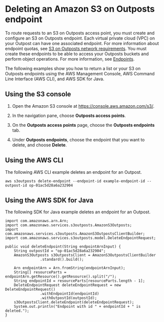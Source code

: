 # Deleting an Amazon S3 on Outposts endpoint<a name="S3OutpostsDeleteEndpoints"></a>

To route requests to an S3 on Outposts access point, you must create and configure an S3 on Outposts endpoint\. Each virtual private cloud \(VPC\) on your Outpost can have one associated endpoint\. For more information about endpoint quotas, see [ S3 on Outposts network requirements](S3OnOutpostsRestrictionsLimitations.md#S3OnOutpostsConnectivityRestrictions)\. You must create these endpoints to be able to access your Outposts buckets and perform object operations\. For more information, see [Endpoints](S3OutpostsWorkingBuckets.md#S3OutpostsEP)\.

The following examples show you how to return a list or your S3 on Outposts endpoints using the AWS Management Console, AWS Command Line Interface \(AWS CLI\), and AWS SDK for Java\.

## Using the S3 console<a name="s3-outposts-endpoint-delete"></a>

1. Open the Amazon S3 console at [https://console\.aws\.amazon\.com/s3/](https://console.aws.amazon.com/s3/)\.

1. In the navigation pane, choose **Outposts access points**\.

1. On the **Outposts access points** page, choose the **Outposts endpoints** tab\.

1. Under **Outposts endpoints**, choose the endpoint that you want to delete, and choose **Delete**\.

## Using the AWS CLI<a name="S3OutpostsDeleteEndpointCLI"></a>

The following AWS CLI example deletes an endpoint for an Outpost\.

```
aws s3outposts delete-endpoint --endpoint-id example-endpoint-id --outpost-id op-01ac5d28a6a232904 
```

## Using the AWS SDK for Java<a name="S3OutpostsDeleteEndpointJava"></a>

The following SDK for Java example deletes an endpoint for an Outpost\.

```
import com.amazonaws.arn.Arn;
import com.amazonaws.services.s3outposts.AmazonS3Outposts;
import com.amazonaws.services.s3outposts.AmazonS3OutpostsClientBuilder;
import com.amazonaws.services.s3outposts.model.DeleteEndpointRequest;

public void deleteEndpoint(String endpointArnInput) {
    String outpostId = "op-01ac5d28a6a232904";
    AmazonS3Outposts s3OutpostsClient = AmazonS3OutpostsClientBuilder
                .standard().build();
                
    Arn endpointArn = Arn.fromString(endpointArnInput);
    String[] resourceParts = endpointArn.getResource().getResource().split("/");
    String endpointId = resourceParts[resourceParts.length - 1];
    DeleteEndpointRequest deleteEndpointRequest = new DeleteEndpointRequest()
                .withEndpointId(endpointId)
                .withOutpostId(outpostId);
    s3OutpostsClient.deleteEndpoint(deleteEndpointRequest);
    System.out.println("Endpoint with id " + endpointId + " is deleted.");
}
```